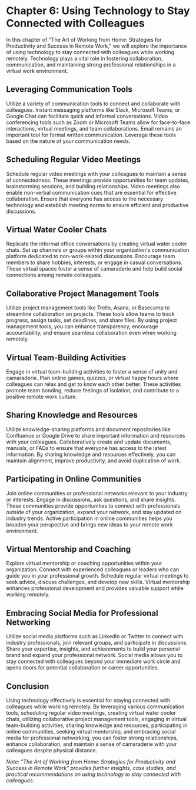 Chapter 6: Using Technology to Stay Connected with Colleagues
=============================================================

In this chapter of "The Art of Working from Home: Strategies for Productivity and Success in Remote Work," we will explore the importance of using technology to stay connected with colleagues while working remotely. Technology plays a vital role in fostering collaboration, communication, and maintaining strong professional relationships in a virtual work environment.

Leveraging Communication Tools
------------------------------

Utilize a variety of communication tools to connect and collaborate with colleagues. Instant messaging platforms like Slack, Microsoft Teams, or Google Chat can facilitate quick and informal conversations. Video conferencing tools such as Zoom or Microsoft Teams allow for face-to-face interactions, virtual meetings, and team collaborations. Email remains an important tool for formal written communication. Leverage these tools based on the nature of your communication needs.

Scheduling Regular Video Meetings
---------------------------------

Schedule regular video meetings with your colleagues to maintain a sense of connectedness. These meetings provide opportunities for team updates, brainstorming sessions, and building relationships. Video meetings also enable non-verbal communication cues that are essential for effective collaboration. Ensure that everyone has access to the necessary technology and establish meeting norms to ensure efficient and productive discussions.

Virtual Water Cooler Chats
--------------------------

Replicate the informal office conversations by creating virtual water cooler chats. Set up channels or groups within your organization's communication platform dedicated to non-work-related discussions. Encourage team members to share hobbies, interests, or engage in casual conversations. These virtual spaces foster a sense of camaraderie and help build social connections among remote colleagues.

Collaborative Project Management Tools
--------------------------------------

Utilize project management tools like Trello, Asana, or Basecamp to streamline collaboration on projects. These tools allow teams to track progress, assign tasks, set deadlines, and share files. By using project management tools, you can enhance transparency, encourage accountability, and ensure seamless collaboration even when working remotely.

Virtual Team-Building Activities
--------------------------------

Engage in virtual team-building activities to foster a sense of unity and camaraderie. Plan online games, quizzes, or virtual happy hours where colleagues can relax and get to know each other better. These activities promote team bonding, reduce feelings of isolation, and contribute to a positive remote work culture.

Sharing Knowledge and Resources
-------------------------------

Utilize knowledge-sharing platforms and document repositories like Confluence or Google Drive to share important information and resources with your colleagues. Collaboratively create and update documents, manuals, or FAQs to ensure that everyone has access to the latest information. By sharing knowledge and resources effectively, you can maintain alignment, improve productivity, and avoid duplication of work.

Participating in Online Communities
-----------------------------------

Join online communities or professional networks relevant to your industry or interests. Engage in discussions, ask questions, and share insights. These communities provide opportunities to connect with professionals outside of your organization, expand your network, and stay updated on industry trends. Active participation in online communities helps you broaden your perspective and brings new ideas to your remote work environment.

Virtual Mentorship and Coaching
-------------------------------

Explore virtual mentorship or coaching opportunities within your organization. Connect with experienced colleagues or leaders who can guide you in your professional growth. Schedule regular virtual meetings to seek advice, discuss challenges, and develop new skills. Virtual mentorship enhances professional development and provides valuable support while working remotely.

Embracing Social Media for Professional Networking
--------------------------------------------------

Utilize social media platforms such as LinkedIn or Twitter to connect with industry professionals, join relevant groups, and participate in discussions. Share your expertise, insights, and achievements to build your personal brand and expand your professional network. Social media allows you to stay connected with colleagues beyond your immediate work circle and opens doors for potential collaboration or career opportunities.

Conclusion
----------

Using technology effectively is essential for staying connected with colleagues while working remotely. By leveraging various communication tools, scheduling regular video meetings, creating virtual water cooler chats, utilizing collaborative project management tools, engaging in virtual team-building activities, sharing knowledge and resources, participating in online communities, seeking virtual mentorship, and embracing social media for professional networking, you can foster strong relationships, enhance collaboration, and maintain a sense of camaraderie with your colleagues despite physical distance.

*Note: "The Art of Working from Home: Strategies for Productivity and Success in Remote Work" provides further insights, case studies, and practical recommendations on using technology to stay connected with colleagues.*
